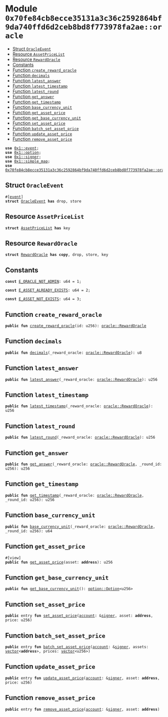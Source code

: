 
<a id="0x70fe84cb8ecce35131a3c36c2592864bf9da740ffd6d2ceb8bd8f773978fa2ae_oracle"></a>

# Module `0x70fe84cb8ecce35131a3c36c2592864bf9da740ffd6d2ceb8bd8f773978fa2ae::oracle`



-  [Struct `OracleEvent`](#0x70fe84cb8ecce35131a3c36c2592864bf9da740ffd6d2ceb8bd8f773978fa2ae_oracle_OracleEvent)
-  [Resource `AssetPriceList`](#0x70fe84cb8ecce35131a3c36c2592864bf9da740ffd6d2ceb8bd8f773978fa2ae_oracle_AssetPriceList)
-  [Resource `RewardOracle`](#0x70fe84cb8ecce35131a3c36c2592864bf9da740ffd6d2ceb8bd8f773978fa2ae_oracle_RewardOracle)
-  [Constants](#@Constants_0)
-  [Function `create_reward_oracle`](#0x70fe84cb8ecce35131a3c36c2592864bf9da740ffd6d2ceb8bd8f773978fa2ae_oracle_create_reward_oracle)
-  [Function `decimals`](#0x70fe84cb8ecce35131a3c36c2592864bf9da740ffd6d2ceb8bd8f773978fa2ae_oracle_decimals)
-  [Function `latest_answer`](#0x70fe84cb8ecce35131a3c36c2592864bf9da740ffd6d2ceb8bd8f773978fa2ae_oracle_latest_answer)
-  [Function `latest_timestamp`](#0x70fe84cb8ecce35131a3c36c2592864bf9da740ffd6d2ceb8bd8f773978fa2ae_oracle_latest_timestamp)
-  [Function `latest_round`](#0x70fe84cb8ecce35131a3c36c2592864bf9da740ffd6d2ceb8bd8f773978fa2ae_oracle_latest_round)
-  [Function `get_answer`](#0x70fe84cb8ecce35131a3c36c2592864bf9da740ffd6d2ceb8bd8f773978fa2ae_oracle_get_answer)
-  [Function `get_timestamp`](#0x70fe84cb8ecce35131a3c36c2592864bf9da740ffd6d2ceb8bd8f773978fa2ae_oracle_get_timestamp)
-  [Function `base_currency_unit`](#0x70fe84cb8ecce35131a3c36c2592864bf9da740ffd6d2ceb8bd8f773978fa2ae_oracle_base_currency_unit)
-  [Function `get_asset_price`](#0x70fe84cb8ecce35131a3c36c2592864bf9da740ffd6d2ceb8bd8f773978fa2ae_oracle_get_asset_price)
-  [Function `get_base_currency_unit`](#0x70fe84cb8ecce35131a3c36c2592864bf9da740ffd6d2ceb8bd8f773978fa2ae_oracle_get_base_currency_unit)
-  [Function `set_asset_price`](#0x70fe84cb8ecce35131a3c36c2592864bf9da740ffd6d2ceb8bd8f773978fa2ae_oracle_set_asset_price)
-  [Function `batch_set_asset_price`](#0x70fe84cb8ecce35131a3c36c2592864bf9da740ffd6d2ceb8bd8f773978fa2ae_oracle_batch_set_asset_price)
-  [Function `update_asset_price`](#0x70fe84cb8ecce35131a3c36c2592864bf9da740ffd6d2ceb8bd8f773978fa2ae_oracle_update_asset_price)
-  [Function `remove_asset_price`](#0x70fe84cb8ecce35131a3c36c2592864bf9da740ffd6d2ceb8bd8f773978fa2ae_oracle_remove_asset_price)


<pre><code><b>use</b> <a href="">0x1::event</a>;
<b>use</b> <a href="">0x1::option</a>;
<b>use</b> <a href="">0x1::signer</a>;
<b>use</b> <a href="">0x1::simple_map</a>;
<b>use</b> <a href="oracle_sentinel.md#0x70fe84cb8ecce35131a3c36c2592864bf9da740ffd6d2ceb8bd8f773978fa2ae_oracle_sentinel">0x70fe84cb8ecce35131a3c36c2592864bf9da740ffd6d2ceb8bd8f773978fa2ae::oracle_sentinel</a>;
</code></pre>



<a id="0x70fe84cb8ecce35131a3c36c2592864bf9da740ffd6d2ceb8bd8f773978fa2ae_oracle_OracleEvent"></a>

## Struct `OracleEvent`



<pre><code>#[<a href="">event</a>]
<b>struct</b> <a href="oracle.md#0x70fe84cb8ecce35131a3c36c2592864bf9da740ffd6d2ceb8bd8f773978fa2ae_oracle_OracleEvent">OracleEvent</a> <b>has</b> drop, store
</code></pre>



<a id="0x70fe84cb8ecce35131a3c36c2592864bf9da740ffd6d2ceb8bd8f773978fa2ae_oracle_AssetPriceList"></a>

## Resource `AssetPriceList`



<pre><code><b>struct</b> <a href="oracle.md#0x70fe84cb8ecce35131a3c36c2592864bf9da740ffd6d2ceb8bd8f773978fa2ae_oracle_AssetPriceList">AssetPriceList</a> <b>has</b> key
</code></pre>



<a id="0x70fe84cb8ecce35131a3c36c2592864bf9da740ffd6d2ceb8bd8f773978fa2ae_oracle_RewardOracle"></a>

## Resource `RewardOracle`



<pre><code><b>struct</b> <a href="oracle.md#0x70fe84cb8ecce35131a3c36c2592864bf9da740ffd6d2ceb8bd8f773978fa2ae_oracle_RewardOracle">RewardOracle</a> <b>has</b> <b>copy</b>, drop, store, key
</code></pre>



<a id="@Constants_0"></a>

## Constants


<a id="0x70fe84cb8ecce35131a3c36c2592864bf9da740ffd6d2ceb8bd8f773978fa2ae_oracle_E_ORACLE_NOT_ADMIN"></a>



<pre><code><b>const</b> <a href="oracle.md#0x70fe84cb8ecce35131a3c36c2592864bf9da740ffd6d2ceb8bd8f773978fa2ae_oracle_E_ORACLE_NOT_ADMIN">E_ORACLE_NOT_ADMIN</a>: u64 = 1;
</code></pre>



<a id="0x70fe84cb8ecce35131a3c36c2592864bf9da740ffd6d2ceb8bd8f773978fa2ae_oracle_E_ASSET_ALREADY_EXISTS"></a>



<pre><code><b>const</b> <a href="oracle.md#0x70fe84cb8ecce35131a3c36c2592864bf9da740ffd6d2ceb8bd8f773978fa2ae_oracle_E_ASSET_ALREADY_EXISTS">E_ASSET_ALREADY_EXISTS</a>: u64 = 2;
</code></pre>



<a id="0x70fe84cb8ecce35131a3c36c2592864bf9da740ffd6d2ceb8bd8f773978fa2ae_oracle_E_ASSET_NOT_EXISTS"></a>



<pre><code><b>const</b> <a href="oracle.md#0x70fe84cb8ecce35131a3c36c2592864bf9da740ffd6d2ceb8bd8f773978fa2ae_oracle_E_ASSET_NOT_EXISTS">E_ASSET_NOT_EXISTS</a>: u64 = 3;
</code></pre>



<a id="0x70fe84cb8ecce35131a3c36c2592864bf9da740ffd6d2ceb8bd8f773978fa2ae_oracle_create_reward_oracle"></a>

## Function `create_reward_oracle`



<pre><code><b>public</b> <b>fun</b> <a href="oracle.md#0x70fe84cb8ecce35131a3c36c2592864bf9da740ffd6d2ceb8bd8f773978fa2ae_oracle_create_reward_oracle">create_reward_oracle</a>(id: u256): <a href="oracle.md#0x70fe84cb8ecce35131a3c36c2592864bf9da740ffd6d2ceb8bd8f773978fa2ae_oracle_RewardOracle">oracle::RewardOracle</a>
</code></pre>



<a id="0x70fe84cb8ecce35131a3c36c2592864bf9da740ffd6d2ceb8bd8f773978fa2ae_oracle_decimals"></a>

## Function `decimals`



<pre><code><b>public</b> <b>fun</b> <a href="oracle.md#0x70fe84cb8ecce35131a3c36c2592864bf9da740ffd6d2ceb8bd8f773978fa2ae_oracle_decimals">decimals</a>(_reward_oracle: <a href="oracle.md#0x70fe84cb8ecce35131a3c36c2592864bf9da740ffd6d2ceb8bd8f773978fa2ae_oracle_RewardOracle">oracle::RewardOracle</a>): u8
</code></pre>



<a id="0x70fe84cb8ecce35131a3c36c2592864bf9da740ffd6d2ceb8bd8f773978fa2ae_oracle_latest_answer"></a>

## Function `latest_answer`



<pre><code><b>public</b> <b>fun</b> <a href="oracle.md#0x70fe84cb8ecce35131a3c36c2592864bf9da740ffd6d2ceb8bd8f773978fa2ae_oracle_latest_answer">latest_answer</a>(_reward_oracle: <a href="oracle.md#0x70fe84cb8ecce35131a3c36c2592864bf9da740ffd6d2ceb8bd8f773978fa2ae_oracle_RewardOracle">oracle::RewardOracle</a>): u256
</code></pre>



<a id="0x70fe84cb8ecce35131a3c36c2592864bf9da740ffd6d2ceb8bd8f773978fa2ae_oracle_latest_timestamp"></a>

## Function `latest_timestamp`



<pre><code><b>public</b> <b>fun</b> <a href="oracle.md#0x70fe84cb8ecce35131a3c36c2592864bf9da740ffd6d2ceb8bd8f773978fa2ae_oracle_latest_timestamp">latest_timestamp</a>(_reward_oracle: <a href="oracle.md#0x70fe84cb8ecce35131a3c36c2592864bf9da740ffd6d2ceb8bd8f773978fa2ae_oracle_RewardOracle">oracle::RewardOracle</a>): u256
</code></pre>



<a id="0x70fe84cb8ecce35131a3c36c2592864bf9da740ffd6d2ceb8bd8f773978fa2ae_oracle_latest_round"></a>

## Function `latest_round`



<pre><code><b>public</b> <b>fun</b> <a href="oracle.md#0x70fe84cb8ecce35131a3c36c2592864bf9da740ffd6d2ceb8bd8f773978fa2ae_oracle_latest_round">latest_round</a>(_reward_oracle: <a href="oracle.md#0x70fe84cb8ecce35131a3c36c2592864bf9da740ffd6d2ceb8bd8f773978fa2ae_oracle_RewardOracle">oracle::RewardOracle</a>): u256
</code></pre>



<a id="0x70fe84cb8ecce35131a3c36c2592864bf9da740ffd6d2ceb8bd8f773978fa2ae_oracle_get_answer"></a>

## Function `get_answer`



<pre><code><b>public</b> <b>fun</b> <a href="oracle.md#0x70fe84cb8ecce35131a3c36c2592864bf9da740ffd6d2ceb8bd8f773978fa2ae_oracle_get_answer">get_answer</a>(_reward_oracle: <a href="oracle.md#0x70fe84cb8ecce35131a3c36c2592864bf9da740ffd6d2ceb8bd8f773978fa2ae_oracle_RewardOracle">oracle::RewardOracle</a>, _round_id: u256): u256
</code></pre>



<a id="0x70fe84cb8ecce35131a3c36c2592864bf9da740ffd6d2ceb8bd8f773978fa2ae_oracle_get_timestamp"></a>

## Function `get_timestamp`



<pre><code><b>public</b> <b>fun</b> <a href="oracle.md#0x70fe84cb8ecce35131a3c36c2592864bf9da740ffd6d2ceb8bd8f773978fa2ae_oracle_get_timestamp">get_timestamp</a>(_reward_oracle: <a href="oracle.md#0x70fe84cb8ecce35131a3c36c2592864bf9da740ffd6d2ceb8bd8f773978fa2ae_oracle_RewardOracle">oracle::RewardOracle</a>, _round_id: u256): u256
</code></pre>



<a id="0x70fe84cb8ecce35131a3c36c2592864bf9da740ffd6d2ceb8bd8f773978fa2ae_oracle_base_currency_unit"></a>

## Function `base_currency_unit`



<pre><code><b>public</b> <b>fun</b> <a href="oracle.md#0x70fe84cb8ecce35131a3c36c2592864bf9da740ffd6d2ceb8bd8f773978fa2ae_oracle_base_currency_unit">base_currency_unit</a>(_reward_oracle: <a href="oracle.md#0x70fe84cb8ecce35131a3c36c2592864bf9da740ffd6d2ceb8bd8f773978fa2ae_oracle_RewardOracle">oracle::RewardOracle</a>, _round_id: u256): u64
</code></pre>



<a id="0x70fe84cb8ecce35131a3c36c2592864bf9da740ffd6d2ceb8bd8f773978fa2ae_oracle_get_asset_price"></a>

## Function `get_asset_price`



<pre><code>#[view]
<b>public</b> <b>fun</b> <a href="oracle.md#0x70fe84cb8ecce35131a3c36c2592864bf9da740ffd6d2ceb8bd8f773978fa2ae_oracle_get_asset_price">get_asset_price</a>(asset: <b>address</b>): u256
</code></pre>



<a id="0x70fe84cb8ecce35131a3c36c2592864bf9da740ffd6d2ceb8bd8f773978fa2ae_oracle_get_base_currency_unit"></a>

## Function `get_base_currency_unit`



<pre><code><b>public</b> <b>fun</b> <a href="oracle.md#0x70fe84cb8ecce35131a3c36c2592864bf9da740ffd6d2ceb8bd8f773978fa2ae_oracle_get_base_currency_unit">get_base_currency_unit</a>(): <a href="_Option">option::Option</a>&lt;u256&gt;
</code></pre>



<a id="0x70fe84cb8ecce35131a3c36c2592864bf9da740ffd6d2ceb8bd8f773978fa2ae_oracle_set_asset_price"></a>

## Function `set_asset_price`



<pre><code><b>public</b> entry <b>fun</b> <a href="oracle.md#0x70fe84cb8ecce35131a3c36c2592864bf9da740ffd6d2ceb8bd8f773978fa2ae_oracle_set_asset_price">set_asset_price</a>(<a href="">account</a>: &<a href="">signer</a>, asset: <b>address</b>, price: u256)
</code></pre>



<a id="0x70fe84cb8ecce35131a3c36c2592864bf9da740ffd6d2ceb8bd8f773978fa2ae_oracle_batch_set_asset_price"></a>

## Function `batch_set_asset_price`



<pre><code><b>public</b> entry <b>fun</b> <a href="oracle.md#0x70fe84cb8ecce35131a3c36c2592864bf9da740ffd6d2ceb8bd8f773978fa2ae_oracle_batch_set_asset_price">batch_set_asset_price</a>(<a href="">account</a>: &<a href="">signer</a>, assets: <a href="">vector</a>&lt;<b>address</b>&gt;, prices: <a href="">vector</a>&lt;u256&gt;)
</code></pre>



<a id="0x70fe84cb8ecce35131a3c36c2592864bf9da740ffd6d2ceb8bd8f773978fa2ae_oracle_update_asset_price"></a>

## Function `update_asset_price`



<pre><code><b>public</b> entry <b>fun</b> <a href="oracle.md#0x70fe84cb8ecce35131a3c36c2592864bf9da740ffd6d2ceb8bd8f773978fa2ae_oracle_update_asset_price">update_asset_price</a>(<a href="">account</a>: &<a href="">signer</a>, asset: <b>address</b>, price: u256)
</code></pre>



<a id="0x70fe84cb8ecce35131a3c36c2592864bf9da740ffd6d2ceb8bd8f773978fa2ae_oracle_remove_asset_price"></a>

## Function `remove_asset_price`



<pre><code><b>public</b> entry <b>fun</b> <a href="oracle.md#0x70fe84cb8ecce35131a3c36c2592864bf9da740ffd6d2ceb8bd8f773978fa2ae_oracle_remove_asset_price">remove_asset_price</a>(<a href="">account</a>: &<a href="">signer</a>, asset: <b>address</b>)
</code></pre>
